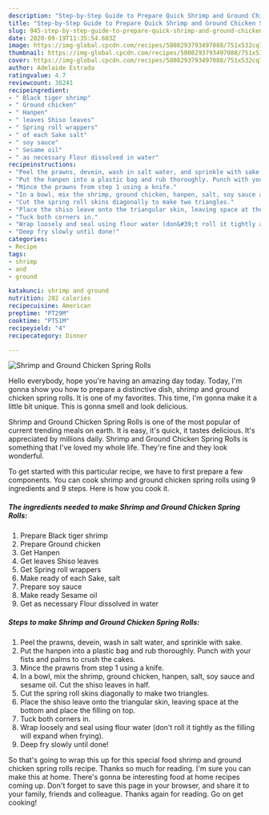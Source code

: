 ```yaml
---
description: "Step-by-Step Guide to Prepare Quick Shrimp and Ground Chicken Spring Rolls"
title: "Step-by-Step Guide to Prepare Quick Shrimp and Ground Chicken Spring Rolls"
slug: 945-step-by-step-guide-to-prepare-quick-shrimp-and-ground-chicken-spring-rolls
date: 2020-09-19T11:35:54.603Z
image: https://img-global.cpcdn.com/recipes/5808293793497088/751x532cq70/shrimp-and-ground-chicken-spring-rolls-recipe-main-photo.jpg
thumbnail: https://img-global.cpcdn.com/recipes/5808293793497088/751x532cq70/shrimp-and-ground-chicken-spring-rolls-recipe-main-photo.jpg
cover: https://img-global.cpcdn.com/recipes/5808293793497088/751x532cq70/shrimp-and-ground-chicken-spring-rolls-recipe-main-photo.jpg
author: Adelaide Estrada
ratingvalue: 4.7
reviewcount: 38241
recipeingredient:
- " Black tiger shrimp"
- " Ground chicken"
- " Hanpen"
- " leaves Shiso leaves"
- " Spring roll wrappers"
- " of each Sake salt"
- " soy sauce"
- " Sesame oil"
- " as necessary Flour dissolved in water"
recipeinstructions:
- "Peel the prawns, devein, wash in salt water, and sprinkle with sake."
- "Put the hanpen into a plastic bag and rub thoroughly. Punch with your fists and palms to crush the cakes."
- "Mince the prawns from step 1 using a knife."
- "In a bowl, mix the shrimp, ground chicken, hanpen, salt, soy sauce and sesame oil. Cut the shiso leaves in half."
- "Cut the spring roll skins diagonally to make two triangles."
- "Place the shiso leave onto the triangular skin, leaving space at the bottom and place the filling on top."
- "Tuck both corners in."
- "Wrap loosely and seal using flour water (don&#39;t roll it tightly as the filling will expand when frying)."
- "Deep fry slowly until done!"
categories:
- Recipe
tags:
- shrimp
- and
- ground

katakunci: shrimp and ground 
nutrition: 282 calories
recipecuisine: American
preptime: "PT29M"
cooktime: "PT51M"
recipeyield: "4"
recipecategory: Dinner

---
```



![Shrimp and Ground Chicken Spring Rolls](https://img-global.cpcdn.com/recipes/5808293793497088/751x532cq70/shrimp-and-ground-chicken-spring-rolls-recipe-main-photo.jpg)

Hello everybody, hope you're having an amazing day today. Today, I'm gonna show you how to prepare a distinctive dish, shrimp and ground chicken spring rolls. It is one of my favorites. This time, I'm gonna make it a little bit unique. This is gonna smell and look delicious.



Shrimp and Ground Chicken Spring Rolls is one of the most popular of current trending meals on earth. It is easy, it's quick, it tastes delicious. It's appreciated by millions daily. Shrimp and Ground Chicken Spring Rolls is something that I've loved my whole life. They're fine and they look wonderful.


To get started with this particular recipe, we have to first prepare a few components. You can cook shrimp and ground chicken spring rolls using 9 ingredients and 9 steps. Here is how you cook it.

<!--inarticleads1-->

##### The ingredients needed to make Shrimp and Ground Chicken Spring Rolls:

1. Prepare  Black tiger shrimp
1. Prepare  Ground chicken
1. Get  Hanpen
1. Get  leaves Shiso leaves
1. Get  Spring roll wrappers
1. Make ready  of each Sake, salt
1. Prepare  soy sauce
1. Make ready  Sesame oil
1. Get  as necessary Flour dissolved in water




<!--inarticleads2-->

##### Steps to make Shrimp and Ground Chicken Spring Rolls:

1. Peel the prawns, devein, wash in salt water, and sprinkle with sake.
1. Put the hanpen into a plastic bag and rub thoroughly. Punch with your fists and palms to crush the cakes.
1. Mince the prawns from step 1 using a knife.
1. In a bowl, mix the shrimp, ground chicken, hanpen, salt, soy sauce and sesame oil. Cut the shiso leaves in half.
1. Cut the spring roll skins diagonally to make two triangles.
1. Place the shiso leave onto the triangular skin, leaving space at the bottom and place the filling on top.
1. Tuck both corners in.
1. Wrap loosely and seal using flour water (don&#39;t roll it tightly as the filling will expand when frying).
1. Deep fry slowly until done!




So that's going to wrap this up for this special food shrimp and ground chicken spring rolls recipe. Thanks so much for reading. I'm sure you can make this at home. There's gonna be interesting food at home recipes coming up. Don't forget to save this page in your browser, and share it to your family, friends and colleague. Thanks again for reading. Go on get cooking!
